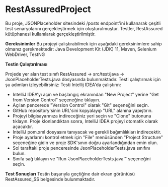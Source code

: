 # RestAssuredProject
Bu proje, JSONPlaceholder sitesindeki /posts endpoint'ini kullanarak çeşitli test senaryolarını gerçekleştirmek için oluşturulmuştur. Testler, RestAssured kütüphanesi kullanılarak gerçekleştirilmiştir.

**Gereksinimler** 
Bu projeyi çalıştırabilmek için aşağıdaki gereksinimlere sahip olmanız gerekmektedir: Java Development Kit (JDK) 11, Maven, Selenium WebDriver, TestNG

**Testin Çalıştırılması**

Projede yer alan test sınıfı RestAssured -> src/test/java -> JsonPlaceholderTests.java dosyasında bulunmaktadır. Testi çalıştırmak için şu adımları izleyebilirsiniz:
Testi Intellij IDEA'da çalıştırın:
- IntelliJ IDEA’yı açın ve başlangıç ekranından "New Project" yerine "Get from Version Control" seçeneğine tıklayın.
- Açılan pencerede "Version Control" olarak "Git" seçeneğini seçin.
- GitHub repository'sinin URL'sini kopyalayıp "URL" alanına yapıştırın.
- Projeyi bilgisayarınıza indireceğiniz yeri seçin ve "Clone" butonuna tıklayın. Proje klonlandıktan sonra, IntelliJ IDEA projeyi otomatik olarak açacaktır.
- IntelliJ pom.xml dosyasını tanıyacak ve gerekli bağımlılıkları indirecektir.
- Proje ayarlarını kontrol etmek için "File" menüsünden "Project Structure" seçeneğine gidin ve proje SDK'sının doğru ayarlandığından emin olun.
- Sol taraftaki proje penceresinde JsonPlaceholderTests.java sınıfını bulun.
- Sınıfa sağ tıklayın ve "Run 'JsonPlaceholderTests.java'" seçeneğini seçin.

**Test Sonuçları**
Testin başarıyla geçtiğine dair ekran görüntüsü RestAssured_SS belgesinde bulunmaktadır.
